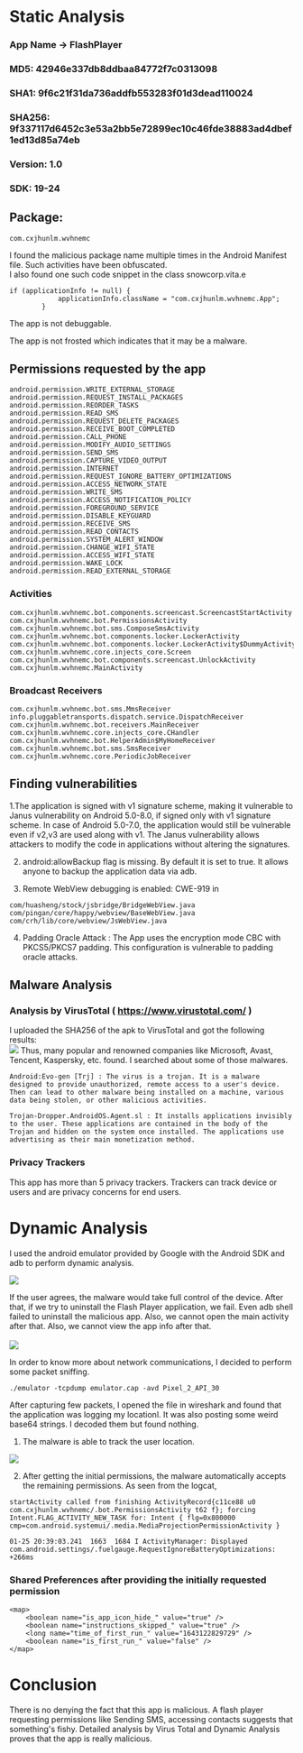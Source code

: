 # Static Analysis

### App Name  -> FlashPlayer
### MD5:	42946e337db8ddbaa84772f7c0313098	 
### SHA1:	9f6c21f31da736addfb553283f01d3dead110024	 
### SHA256:	9f337117d6452c3e53a2bb5e72899ec10c46fde38883ad4dbef1ed13d85a74eb
### Version: 1.0
### SDK:	 19-24
## Package:
```
com.cxjhunlm.wvhnemc
```


I found the malicious package name multiple times in the Android Manifest file. Such activities have been obfuscated.<br>
I also found one such code snippet in the class snowcorp.vita.e
```
if (applicationInfo != null) {
            applicationInfo.className = "com.cxjhunlm.wvhnemc.App";
        }
```

The app is not debuggable.<br>

The app is not frosted which indicates that it may be a malware.

## Permissions requested by the app
```
android.permission.WRITE_EXTERNAL_STORAGE
android.permission.REQUEST_INSTALL_PACKAGES
android.permission.REORDER_TASKS
android.permission.READ_SMS
android.permission.REQUEST_DELETE_PACKAGES
android.permission.RECEIVE_BOOT_COMPLETED
android.permission.CALL_PHONE
android.permission.MODIFY_AUDIO_SETTINGS
android.permission.SEND_SMS
android.permission.CAPTURE_VIDEO_OUTPUT
android.permission.INTERNET
android.permission.REQUEST_IGNORE_BATTERY_OPTIMIZATIONS
android.permission.ACCESS_NETWORK_STATE
android.permission.WRITE_SMS
android.permission.ACCESS_NOTIFICATION_POLICY
android.permission.FOREGROUND_SERVICE
android.permission.DISABLE_KEYGUARD
android.permission.RECEIVE_SMS
android.permission.READ_CONTACTS
android.permission.SYSTEM_ALERT_WINDOW
android.permission.CHANGE_WIFI_STATE
android.permission.ACCESS_WIFI_STATE
android.permission.WAKE_LOCK
android.permission.READ_EXTERNAL_STORAGE
```

### Activities
```
com.cxjhunlm.wvhnemc.bot.components.screencast.ScreencastStartActivity
com.cxjhunlm.wvhnemc.bot.PermissionsActivity
com.cxjhunlm.wvhnemc.bot.sms.ComposeSmsActivity
com.cxjhunlm.wvhnemc.bot.components.locker.LockerActivity
com.cxjhunlm.wvhnemc.bot.components.locker.LockerActivity$DummyActivity
com.cxjhunlm.wvhnemc.core.injects_core.Screen
com.cxjhunlm.wvhnemc.bot.components.screencast.UnlockActivity
com.cxjhunlm.wvhnemc.MainActivity

```
### Broadcast Receivers
```
com.cxjhunlm.wvhnemc.bot.sms.MmsReceiver
info.pluggabletransports.dispatch.service.DispatchReceiver
com.cxjhunlm.wvhnemc.bot.receivers.MainReceiver
com.cxjhunlm.wvhnemc.core.injects_core.CHandler
com.cxjhunlm.wvhnemc.bot.HelperAdmin$MyHomeReceiver
com.cxjhunlm.wvhnemc.bot.sms.SmsReceiver
com.cxjhunlm.wvhnemc.core.PeriodicJobReceiver
```

## Finding vulnerabilities

1.The application is signed with v1 signature scheme, making it vulnerable to Janus vulnerability on Android 5.0-8.0, if signed only with v1 signature scheme. In case of Android 5.0-7.0, the application would still be vulnerable even if v2,v3 are used along with v1. The Janus vulnerability allows attackers to modify the code in applications without altering the signatures.

2. android:allowBackup flag is missing. By default it is set to true. It allows anyone to backup the application data via adb.

3. Remote WebView debugging is enabled: CWE-919 in 
```
com/huasheng/stock/jsbridge/BridgeWebView.java
com/pingan/core/happy/webview/BaseWebView.java
com/crh/lib/core/webview/JsWebView.java
```

4. Padding Oracle Attack : 	The App uses the encryption mode CBC with PKCS5/PKCS7 padding. This configuration is vulnerable to padding oracle attacks.

## Malware Analysis

### Analysis by VirusTotal ( https://www.virustotal.com/ )

I uploaded the SHA256 of the apk to VirusTotal and got the following results: <br>
<img src='https://github.com/0xSh4dy/infosec_writeups/blob/images/ss1.png'/>
Thus, many popular and renowned companies like Microsoft, Avast, Tencent, Kaspersky, etc. found. I searched about some of those 
malwares.


```
Android:Evo-gen [Trj] : The virus is a trojan. It is a malware designed to provide unauthorized, remote access to a user's device. Then can lead to other malware being installed on a machine, various data being stolen, or other malicious activities.

Trojan-Dropper.AndroidOS.Agent.sl : It installs applications invisibly to the user. These applications are contained in the body of the Trojan and hidden on the system once installed. The applications use advertising as their main monetization method.

```

### Privacy Trackers
 This app has more than 5 privacy trackers. Trackers can track device or users and are privacy concerns for end users.



# Dynamic Analysis

I used the android emulator provided by Google with the Android SDK and adb to perform dynamic analysis.

<img src='https://github.com/0xSh4dy/infosec_writeups/blob/images/fullCtrl.png'/>

If the user agrees, the malware would take full control of the device. After that, if we try to uninstall the Flash Player application, we fail. Even adb shell failed to uninstall the malicious app. Also, we cannot open the main activity after that. Also, we cannot view the app info after that. <br><br>
<img src='https://github.com/0xSh4dy/infosec_writeups/blob/images/notUninstall.png'/>

In order to know more about network communications, I decided to perform some packet sniffing.

```
./emulator -tcpdump emulator.cap -avd Pixel_2_API_30
```

After capturing few packets, I opened the file in wireshark and found that the application was logging my locationl. It was also posting some weird base64 strings. I decoded them but found nothing.

1. The malware is able to track the user location.

<img src='https://github.com/0xSh4dy/infosec_writeups/blob/images/location.png'/> 

2. After getting the initial permissions, the malware automatically accepts the remaining permissions.
As seen from the logcat,
```
startActivity called from finishing ActivityRecord{c11ce88 u0 com.cxjhunlm.wvhnemc/.bot.PermissionsActivity t62 f}; forcing Intent.FLAG_ACTIVITY_NEW_TASK for: Intent { flg=0x800000 cmp=com.android.systemui/.media.MediaProjectionPermissionActivity }
```

```
01-25 20:39:03.241  1663  1684 I ActivityManager: Displayed com.android.settings/.fuelgauge.RequestIgnoreBatteryOptimizations: +266ms
```
### Shared Preferences after providing the initially requested permission
```
<map>
    <boolean name="is_app_icon_hide_" value="true" />
    <boolean name="instructions_skipped_" value="true" />
    <long name="time_of_first_run_" value="1643122829729" />
    <boolean name="is_first_run_" value="false" />
</map>

```


# Conclusion
There is no denying the fact that this app is malicious. A flash player requesting permissions like Sending SMS, accessing contacts suggests that something's fishy. Detailed analysis by Virus Total and Dynamic Analysis proves that the app is really malicious.
